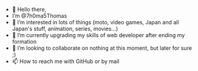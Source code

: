 - 👋 Hello there, 
- I’m @7h0ma5Thomas
- 👀 I’m interested in lots of things (moto, video games, Japan and all Japan's stuff, animation, series, movies...)
- 🌱 I’m currently upgrading my skills of web developer after ending my formation
- 💞️ I’m looking to collaborate on nothing at this moment, but later for sure ;)
- 📫 How to reach me with GitHub or by mail

<!---
7h0ma5Thomas/7h0ma5Thomas is a ✨ special ✨ repository because its `README.md` (this file) appears on your GitHub profile.
You can click the Preview link to take a look at your changes.
--->
